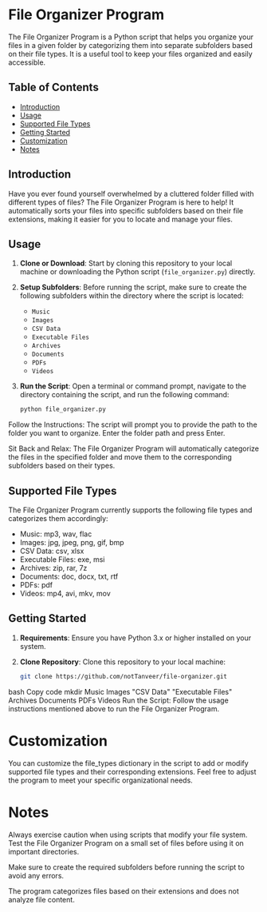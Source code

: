 # File Organizer Program

The File Organizer Program is a Python script that helps you organize your files in a given folder by categorizing them into separate subfolders based on their file types. It is a useful tool to keep your files organized and easily accessible.

## Table of Contents

- [Introduction](#introduction)
- [Usage](#usage)
- [Supported File Types](#supported-file-types)
- [Getting Started](#getting-started)
- [Customization](#customization)
- [Notes](#notes)

## Introduction

Have you ever found yourself overwhelmed by a cluttered folder filled with different types of files? The File Organizer Program is here to help! It automatically sorts your files into specific subfolders based on their file extensions, making it easier for you to locate and manage your files.

## Usage

1. **Clone or Download**: Start by cloning this repository to your local machine or downloading the Python script (`file_organizer.py`) directly.

2. **Setup Subfolders**: Before running the script, make sure to create the following subfolders within the directory where the script is located:

   - `Music`
   - `Images`
   - `CSV Data`
   - `Executable Files`
   - `Archives`
   - `Documents`
   - `PDFs`
   - `Videos`

3. **Run the Script**: Open a terminal or command prompt, navigate to the directory containing the script, and run the following command:

   ```bash
   python file_organizer.py


Follow the Instructions: The script will prompt you to provide the path to the folder you want to organize. Enter the folder path and press Enter.

Sit Back and Relax: The File Organizer Program will automatically categorize the files in the specified folder and move them to the corresponding subfolders based on their types.


## Supported File Types

The File Organizer Program currently supports the following file types and categorizes them accordingly:

- Music: mp3, wav, flac
- Images: jpg, jpeg, png, gif, bmp
- CSV Data: csv, xlsx
- Executable Files: exe, msi
- Archives: zip, rar, 7z
- Documents: doc, docx, txt, rtf
- PDFs: pdf
- Videos: mp4, avi, mkv, mov



## Getting Started

1. **Requirements**: Ensure you have Python 3.x or higher installed on your system.

2. **Clone Repository**: Clone this repository to your local machine:

   ```bash
   git clone https://github.com/notTanveer/file-organizer.git

bash
Copy code
mkdir Music Images "CSV Data" "Executable Files" Archives Documents PDFs Videos
Run the Script: Follow the usage instructions mentioned above to run the File Organizer Program.

# Customization
You can customize the file_types dictionary in the script to add or modify supported file types and their corresponding extensions. Feel free to adjust the program to meet your specific organizational needs.

# Notes
Always exercise caution when using scripts that modify your file system. Test the File Organizer Program on a small set of files before using it on important directories.

Make sure to create the required subfolders before running the script to avoid any errors.

The program categorizes files based on their extensions and does not analyze file content.